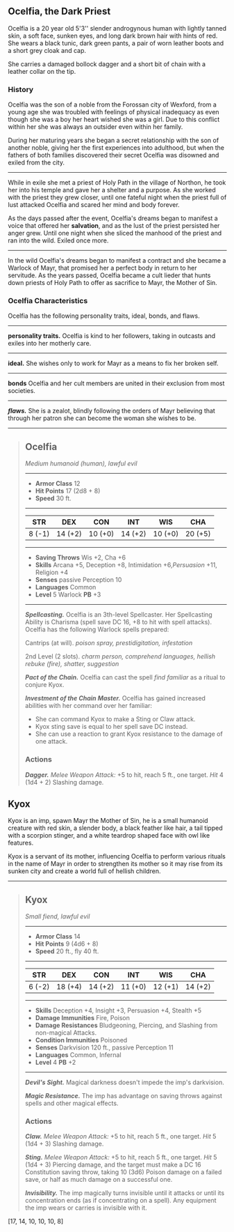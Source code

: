 ## Ocelfia, the Dark Priest
Ocelfia is a 20 year old 5'3'' slender androgynous human with lightly tanned skin, a soft face, sunken eyes, and long dark brown hair with hints of red. She wears a black tunic, dark green pants, a pair of worn leather boots and a short grey cloak and cap.

She carries a damaged bollock dagger and a short bit of chain with a leather collar on the tip.


### History
Ocelfia was the son of a noble from the Forossan city of Wexford, from a young age she was troubled with feelings of physical inadequacy as even though she was a boy her heart wished she was a girl. Due to this conflict within her she was always an outsider even within her family.

During her maturing years she began a secret relationship with the son of another noble, giving her the first experiences into adulthood, but when the fathers of both families discovered their secret Ocelfia was disowned and exiled from the city.
___
While in exile she met a priest of Holy Path in the village of Northon, he took her into his temple and gave her a shelter and a purpose. As she worked with the priest they grew closer, until one fateful night when the priest full of lust attacked Ocelfia and scared her mind and body forever.

As the days passed after the event, Ocelfia's dreams began to manifest a voice that offered her **salvation**, and as the lust of the priest persisted her anger grew. Until one night when she sliced the manhood of the priest and ran into the wild. Exiled once more.
___
In the wild Ocelfia's dreams began to manifest a contract and she became a Warlock of Mayr, that promised her a perfect body in return to her servitude. As the years passed, Ocelfia became a cult lieder that hunts down priests of Holy Path to offer as sacrifice to Mayr, the Mother of Sin.


### Ocelfia Characteristics
Ocelfia has the following personality traits, ideal, bonds, and flaws.
___
**personality traits.**
Ocelfia is kind to her followers, taking in outcasts and exiles into her motherly care.
___
**ideal.**
She wishes only to work for Mayr as a means to fix her broken self.
___
**bonds**
Ocelfia and her cult members are united in their exclusion from most societies.
___
***flaws.***
She is a zealot, blindly following the orders of Mayr believing that through her patron she can become the woman she wishes to be.

___
> ## Ocelfia
>*Medium humanoid (human), lawful evil*
> ___
> - **Armor Class** 12
> - **Hit Points** 17 (2d8 + 8)
> - **Speed** 30 ft.
>___
>|   STR   |   DEX   |   CON   |   INT   |   WIS   |   CHA   |
>|:-------:|:-------:|:-------:|:-------:|:-------:|:-------:|
>|  8 (-1) | 14 (+2) | 10 (+0) | 14 (+2) | 10 (+0) | 20 (+5) |
>___
> - **Saving Throws** Wis +2, Cha +6
> - **Skills** Arcana +5, Deception +8, Intimidation +6,*Persuasion* +11, Religion +4
> - **Senses** passive Perception 10
> - **Languages** Common
> - **Level** 5 Warlock **PB** +3
> ___
> ***Spellcasting.*** Ocelfia is an 3th-level Spellcaster. Her Spellcasting Ability is Charisma (spell save DC 16, +8 to hit with spell attacks). Ocelfia has the following Warlock spells prepared:
>
> Cantrips (at will). *poison spray, prestidigitation, infestation*
>
> 2nd Level (2 slots). *charm person, comprehend languages, hellish rebuke (fire), shatter, suggestion*
>
> ***Pact of the Chain.***
> Ocelfia can cast the spell *find familiar* as a ritual to conjure Kyox.
>
> ***Investment of the Chain Master.***
> Ocelfia has gained increased abilities with her command over her familiar:
> - She can command Kyox to make a Sting or Claw attack.
> - Kyox sting save is equal to her spell save DC instead.
> - She can use a reaction to grant Kyox resistance to the damage of one attack.
>
>
> ### Actions
> ***Dagger.*** *Melee Weapon Attack:* +5 to hit, reach 5 ft., one target. *Hit* 4 (1d4 + 2) Slashing damage.
>


## Kyox
Kyox is an imp, spawn Mayr the Mother of Sin, he is a small humanoid creature with red skin, a slender body, a black feather like hair, a tail tipped with a scorpion stinger, and a white teardrop shaped face with owl like features.

Kyox is a servant of its mother, influencing Ocelfia to perform various rituals in the name of Mayr in order to strengthen its mother so it may rise from its sunken city and create a world full of hellish children. 


___
> ## Kyox
>*Small fiend, lawful evil*
> ___
> - **Armor Class** 14
> - **Hit Points** 9 (4d6 + 8)
> - **Speed** 20 ft., fly 40 ft.
>___
>|   STR   |   DEX   |   CON   |   INT   |   WIS   |   CHA   |
>|:-------:|:-------:|:-------:|:-------:|:-------:|:-------:|
>|  6 (-2) | 18 (+4) | 14 (+2) | 11 (+0) | 12 (+1) | 14 (+2) |
>___
> - **Skills** Deception +4, Insight +3, Persuasion +4, Stealth +5 
> - **Damage Immunities** Fire, Poison
> - **Damage Resistances** Bludgeoning, Piercing, and Slashing from non-magical Attacks.
> - **Condition Immunities** Poisoned
> - **Senses** Darkvision 120 ft., passive Perception 11
> - **Languages** Common, Infernal
> - **Level** 4 **PB** +2
> ___
> ***Devil's Sight.***
> Magical darkness doesn't impede the imp's darkvision.
>
> ***Magic Resistance.***
> The imp has advantage on saving throws against spells and other magical effects.
>
> ### Actions
> ***Claw.*** *Melee Weapon Attack:* +5 to hit, reach 5 ft., one target. *Hit* 5 (1d4 + 3) Slashing damage. 
>
> ***Sting.*** *Melee Weapon Attack:* +5 to hit, reach 5 ft., one target. *Hit* 5 (1d4 + 3) Piercing damage, and the target must make a DC 16 Constitution saving throw, taking 10 (3d6) Poison damage on a failed save, or half as much damage on a successful one. 
>
> ***Invisibility.***
> The imp magically turns invisible until it attacks or until its concentration ends (as if concentrating on a spell). Any equipment the imp wears or carries is invisible with it.
>

[17, 14, 10, 10, 10, 8]